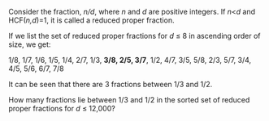 <p>Consider the fraction, <i>n/d</i>, where <i>n</i> and <i>d</i> are positive integers. If <i>n</i>&lt;<i>d</i> and HCF(<i>n,d</i>)=1, it is called a reduced proper fraction.</p>
<p>If we list the set of reduced proper fractions for <i>d</i> ≤ 8 in ascending order of size, we get:</p>
<p class="center smaller">1/8, 1/7, 1/6, 1/5, 1/4, 2/7, 1/3, <b>3/8, 2/5, 3/7</b>, 1/2, 4/7, 3/5, 5/8, 2/3, 5/7, 3/4, 4/5, 5/6, 6/7, 7/8</p>
<p>It can be seen that there are 3 fractions between 1/3 and 1/2.</p>
<p>How many fractions lie between 1/3 and 1/2 in the sorted set of reduced proper fractions for <i>d</i> ≤ 12,000?</p>

